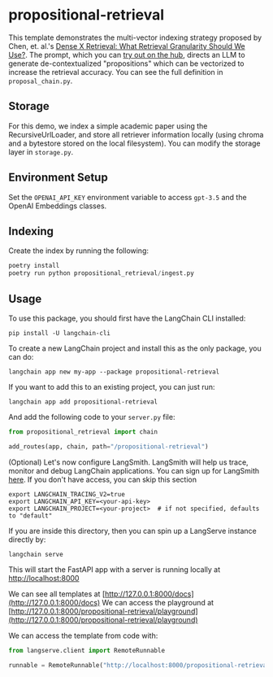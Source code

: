 # propositional-retrieval

This template demonstrates the multi-vector indexing strategy proposed by Chen, et. al.'s [Dense X Retrieval: What Retrieval Granularity Should We Use?](https://arxiv.org/abs/2312.06648). The prompt, which you can [try out on the hub](https://smith.langchain.com/hub/wfh/proposal-indexing), directs an LLM to generate de-contextualized "propositions" which can be vectorized to increase the retrieval accuracy. You can see the full definition in `proposal_chain.py`.



## Storage

For this demo, we index a simple academic paper using the RecursiveUrlLoader, and store all retriever information locally (using chroma and a bytestore stored on the local filesystem). You can modify the storage layer in `storage.py`.

## Environment Setup

Set the `OPENAI_API_KEY` environment variable to access `gpt-3.5` and the OpenAI Embeddings classes.

## Indexing

Create the index by running the following:

```python
poetry install
poetry run python propositional_retrieval/ingest.py
```

## Usage

To use this package, you should first have the LangChain CLI installed:

```shell
pip install -U langchain-cli
```

To create a new LangChain project and install this as the only package, you can do:

```shell
langchain app new my-app --package propositional-retrieval
```

If you want to add this to an existing project, you can just run:

```shell
langchain app add propositional-retrieval
```

And add the following code to your `server.py` file:

```python
from propositional_retrieval import chain

add_routes(app, chain, path="/propositional-retrieval")
```

(Optional) Let's now configure LangSmith.
LangSmith will help us trace, monitor and debug LangChain applications.
You can sign up for LangSmith [here](https://smith.langchain.com/).
If you don't have access, you can skip this section

```shell
export LANGCHAIN_TRACING_V2=true
export LANGCHAIN_API_KEY=<your-api-key>
export LANGCHAIN_PROJECT=<your-project>  # if not specified, defaults to "default"
```

If you are inside this directory, then you can spin up a LangServe instance directly by:

```shell
langchain serve
```

This will start the FastAPI app with a server is running locally at
[http://localhost:8000](http://localhost:8000)

We can see all templates at [http://127.0.0.1:8000/docs](http://127.0.0.1:8000/docs)
We can access the playground at [http://127.0.0.1:8000/propositional-retrieval/playground](http://127.0.0.1:8000/propositional-retrieval/playground)

We can access the template from code with:

```python
from langserve.client import RemoteRunnable

runnable = RemoteRunnable("http://localhost:8000/propositional-retrieval")
```
